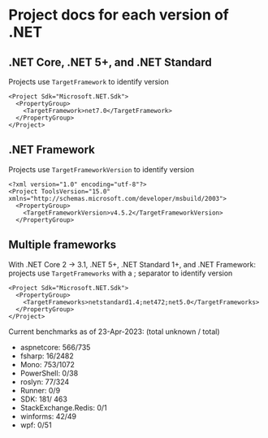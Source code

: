 # Project docs for each version of .NET

## .NET Core, .NET 5+, and .NET Standard 
Projects use `TargetFramework` to identify version
``` *.csproj
<Project Sdk="Microsoft.NET.Sdk">
  <PropertyGroup>
    <TargetFramework>net7.0</TargetFramework>
  </PropertyGroup>
</Project>
```


## .NET Framework 
Projects use `TargetFrameworkVersion` to identify version
``` *.csproj
<?xml version="1.0" encoding="utf-8"?>
<Project ToolsVersion="15.0" xmlns="http://schemas.microsoft.com/developer/msbuild/2003">
  <PropertyGroup>
    <TargetFrameworkVersion>v4.5.2</TargetFrameworkVersion>
  </PropertyGroup>
```

## Multiple frameworks 
With .NET Core 2 -> 3.1, .NET 5+, .NET Standard 1+, and .NET Framework: projects use `TargetFrameworks` with a ; separator to identify version
``` *.csproj
<Project Sdk="Microsoft.NET.Sdk">
  <PropertyGroup>
    <TargetFrameworks>netstandard1.4;net472;net5.0</TargetFrameworks>
  </PropertyGroup>
</Project>
```

Current benchmarks as of 23-Apr-2023: (total unknown / total)
- aspnetcore: 566/735
- fsharp: 16/2482
- Mono: 753/1072
- PowerShell: 0/38
- roslyn: 77/324
- Runner: 0/9
- SDK: 181/ 463
- StackExchange.Redis: 0/1
- winforms: 42/49
- wpf: 0/51 
